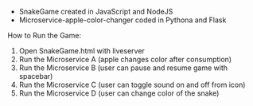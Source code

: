 - SnakeGame created in JavaScript and NodeJS
- Microservice-apple-color-changer coded in Pythona and Flask

How to Run the Game:
1. Open SnakeGame.html with liveserver
2. Run the Microservice A (apple changes color after consumption)
3. Run the Microservice B (user can pause and resume game with spacebar)
4. Run the Microservice C (user can toggle sound on and off from icon)
5. Run the Microservice D (user can change color of the snake)